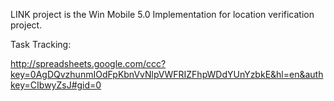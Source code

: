 LINK project is the Win Mobile 5.0 Implementation for location verification project.

Task Tracking:

http://spreadsheets.google.com/ccc?key=0AgDQvzhunmIOdFpKbnVvNlpVWFRIZFhpWDdYUnYzbkE&hl=en&authkey=CIbwyZsJ#gid=0